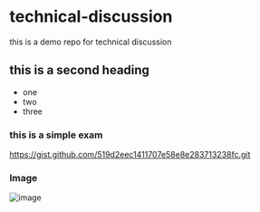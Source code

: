 # technical-discussion
this is a demo repo for technical discussion

## this is a second heading

* one
* two
* three

### this is a simple exam
https://gist.github.com/519d2eec1411707e58e8e283713238fc.git


### Image
![image](https://user-images.githubusercontent.com/102003141/159292362-026db964-77f7-474a-b5c9-1f775256faf1.png)
